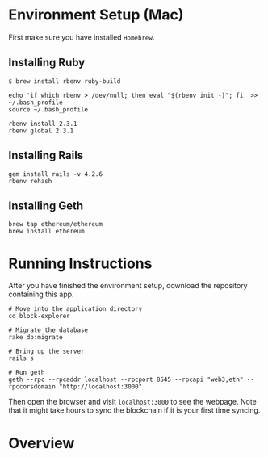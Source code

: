 # Environment Setup (Mac)
First make sure you have installed `Homebrew`.

## Installing Ruby
```
$ brew install rbenv ruby-build

echo 'if which rbenv > /dev/null; then eval "$(rbenv init -)"; fi' >> ~/.bash_profile
source ~/.bash_profile

rbenv install 2.3.1
rbenv global 2.3.1
```
## Installing Rails
```
gem install rails -v 4.2.6
rbenv rehash
```
## Installing Geth
```
brew tap ethereum/ethereum
brew install ethereum
```

# Running Instructions
After you have finished the environment setup, download the repository containing this app.
```
# Move into the application directory
cd block-explorer

# Migrate the database
rake db:migrate

# Bring up the server
rails s

# Run geth
geth --rpc --rpcaddr localhost --rpcport 8545 --rpcapi "web3,eth" --rpccorsdomain "http://localhost:3000"
```
Then open the browser and visit `localhost:3000` to see the webpage.
Note that it might take hours to sync the blockchain if it is your first time syncing.

# Overview

